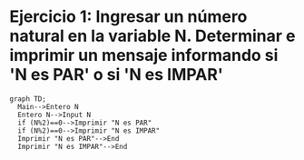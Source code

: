 # Ejercicio 1: Ingresar un número natural en la variable N. Determinar e imprimir un mensaje informando si 'N es PAR' o si 'N es IMPAR'

```mermaid
graph TD;
  Main-->Entero N
  Entero N-->Input N
  if (N%2)==0-->Imprimir "N es PAR"
  if (N%2)==0-->Imprimir "N es IMPAR"
  Imprimir "N es PAR"-->End
  Imprimir "N es IMPAR"-->End
```
